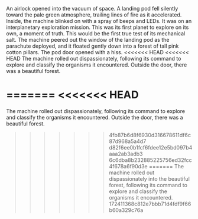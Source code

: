 An airlock opened into the vacuum of space.
A landing pod fell silently toward the pale green atmosphere, trailing lines of fire as it accelerated.
Inside, the machine blinked on with a spray of beeps and LEDs.
It was on an interplanetary exploration mission.
This was its first planet to explore on its own, a moment of truth.
This would be the first true test of its mechanical salt.
The machine peered out the window of the landing pod as the parachute deployed, and it floated gently down into a forest of tall pink cotton pillars.
The pod door opened with a hiss.
<<<<<<< HEAD
<<<<<<< HEAD
The machine rolled out dispassionately, following its command to explore and classify the organisms it encountered.
Outside the door, there was a beautiful forest.

=======
<<<<<<< HEAD
=======
The machine rolled out dispassionately, following its command to explore and classify the organisms it encountered.
Outside the door, there was a beautiful forest.
>>>>>>> 4fb87b6d8f6930d316678611df6c87d968a5a4d7
>>>>>>> d82f6ee0b1fcf6fdee12e5bd097b4aaa2ab3adb3
>>>>>>> 6c6dba8b232885225756ed32fcc4f678a6f90d3e
=======
The machine rolled out dispassionately into the beautiful forest, following its command to explore and classify the organisms it encountered.
>>>>>>> 172411368c812e7bbb71d4fdf9f66b60a329c76a
